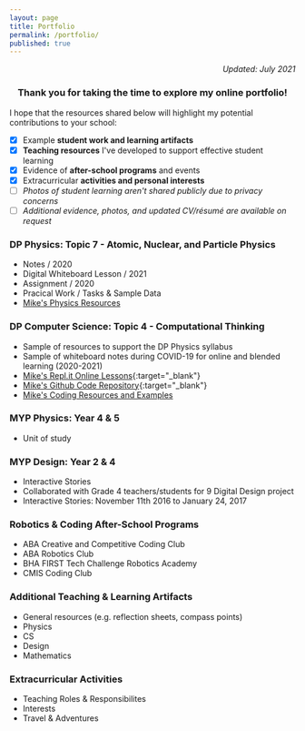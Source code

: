 ```yaml
---
layout: page
title: Portfolio
permalink: /portfolio/
published: true
---
```

<p align='right'><i>Updated: July 2021</i></p>
<h3 align='center'>Thank you for taking the time to explore my online portfolio!</h3>  

I hope that the resources shared below will highlight my potential contributions to your school:
- [x] Example **student work and learning artifacts**  
- [x] **Teaching resources** I've developed to support effective student learning
- [x] Evidence of **after-school programs** and events
- [x] Extracurricular **activities and personal interests** 
- [ ] *Photos of student learning aren't shared publicly due to privacy concerns*  
- [ ] *Additional evidence, photos, and updated CV/résumé are available on request*  

### DP Physics: Topic 7 - Atomic, Nuclear, and Particle Physics
- Notes / 2020
- Digital Whiteboard Lesson / 2021
- Assignment / 2020
- Pracical Work / Tasks & Sample Data
- [Mike's Physics Resources](https://mvpoirier.github.io/coding/)

### DP Computer Science: Topic 4 - Computational Thinking
- Sample of resources to support the DP Physics syllabus
- Sample of whiteboard notes during COVID-19 for online and blended learning (2020-2021)
- [Mike's Repl.it Online Lessons](https://repl.it/@mpoirier){:target="_blank"}
- [Mike's Github Code Repository](https://github.com/mvpoirier){:target="_blank"}
- [Mike's Coding Resources and Examples](https://mvpoirier.github.io/coding/)

### MYP Physics: Year 4 & 5
- Unit of study

### MYP Design: Year 2 & 4
- Interactive Stories
- Collaborated with Grade 4 teachers/students for 9 Digital Design project
- Interactive Stories: November 11th 2016 to January 24, 2017


### Robotics & Coding After-School Programs
- ABA Creative and Competitive Coding Club
- ABA Robotics Club
- BHA FIRST Tech Challenge Robotics Academy
- CMIS Coding Club

### Additional Teaching & Learning Artifacts
- General resources (e.g. reflection sheets, compass points)
- Physics
- CS
- Design
- Mathematics

### Extracurricular Activities
- Teaching Roles & Responsibilites
- Interests
- Travel & Adventures